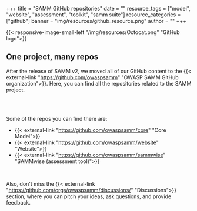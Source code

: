 +++
title = "SAMM GitHub repositories"
date = ""
resource_tags = ["model", "website", "assessment", "toolkit", "samm suite"]
resource_categories = ["github"]
banner = "img/resources/github_resource.png"
author = ""
+++

{{< responsive-image-small-left  "/img/resources/Octocat.png" "GitHub logo">}}

## One project, many repos

After the release of SAMM v2, we moved all of our GitHub content to the {{< external-link "https://github.com/owaspsamm" "OWASP SAMM GitHub organization">}}. Here, you can find all the repositories related to the SAMM project.

<br/><br/>

Some of the repos you can find there are: 
* {{< external-link "https://github.com/owaspsamm/core" "Core Model">}} 
* {{< external-link "https://github.com/owaspsamm/website" "Website">}} 
* {{< external-link "https://github.com/owaspsamm/sammwise" "SAMMwise (assessment tool)">}} 

<br/>

Also, don't miss the {{< external-link "https://github.com/orgs/owaspsamm/discussions/" "Discussions">}} section, where you can pitch your ideas, ask questions, and provide feedback.